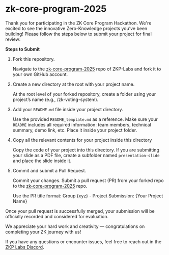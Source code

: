 # zk-core-program-2025

Thank you for participating in the ZK Core Program Hackathon. We're excited to see the innovative Zero-Knowledge projects you’ve been building!
Please follow the steps below to submit your project for final review:

**Steps to Submit**

1. Fork this repository.

    Navigate to the [zk-core-program-2025](https://github.com/ZKP-Labs/zk-core-program-2025) repo of ZKP-Labs and fork it to your own GitHub account.

2. Create a new directory at the root with your project name.

    At the root level of your forked repository, create a folder using your project’s name (e.g., /zk-voting-system).

3. Add your `README.md` file inside your project directory.
    
    Use the provided `README_template.md` as a reference.
    Make sure your `README` includes all required information: team members, technical summary, demo link, etc. Place it inside your project folder.

4. Copy all the relevant contents for your project inside this directory

    Copy the code of your project into this directory. If you are submitting your slide as a PDF file, create a subfolder named `presentation-slide` and place the slide inside it.

5. Commit and submit a Pull Request.
    
    Commit your changes. Submit a pull request (PR) from your forked repo to the [zk-core-program-2025](https://github.com/ZKP-Labs/zk-core-program-2025) repo.

    Use the PR title format: Group {xyz} - Project Submission: {Your Project Name}
    
Once your pull request is successfully merged, your submission will be officially recorded and considered for evaluation.

We appreciate your hard work and creativity — congratulations on completing your ZK journey with us!

If you have any questions or encounter issues, feel free to reach out in the [ZKP Labs Discord](https://discord.com/invite/qvVghphMfj).
